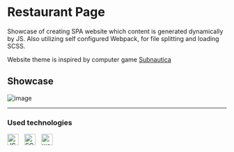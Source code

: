 # Restaurant Page
Showcase of creating SPA website which content is generated dynamically by JS. Also utilizing self configured Webpack, for file splitting and loading SCSS. 

Website theme is inspired by computer game [Subnautica](https://store.steampowered.com/app/264710/Subnautica/)
## Showcase
![image](https://user-images.githubusercontent.com/33003089/212468247-9e997527-aaa4-4ec7-8393-f92c64130684.png)

---
### Used technologies
[<img align="left" alt="JS" width="26px" src="https://cdn.jsdelivr.net/gh/devicons/devicon/icons/javascript/javascript-original.svg" style="padding-right:10px;" />][js]
[<img align="left" alt="SCSS" width="26px" src="https://cdn.jsdelivr.net/gh/devicons/devicon/icons/sass/sass-original.svg" style="padding-right:10px;"/>][sass]
[<img align="left" alt="webpack" width="26px" src="https://cdn.jsdelivr.net/gh/devicons/devicon/icons/webpack/webpack-original.svg" style="padding-right:10px;"/>][webpack]

[sass]: https://sass-lang.com
[js]: https://en.wikipedia.org/wiki/JavaScript
[webpack]: https://webpack.js.org

